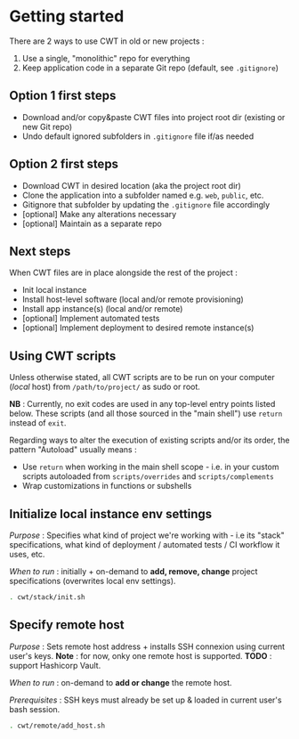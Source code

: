 # Getting started

There are 2 ways to use CWT in old or new projects :

1. Use a single, "monolithic" repo for everything
1. Keep application code in a separate Git repo (default, see `.gitignore`)

## Option 1 first steps

- Download and/or copy&paste CWT files into project root dir (existing or new Git repo)
- Undo default ignored subfolders in `.gitignore` file if/as needed

## Option 2 first steps

- Download CWT in desired location (aka the project root dir)
- Clone the application into a subfolder named e.g. `web`, `public`, etc.
- Gitignore that subfolder by updating the `.gitignore` file accordingly
- [optional] Make any alterations necessary
- [optional] Maintain as a separate repo

## Next steps

When CWT files are in place alongside the rest of the project :

- Init local instance
- Install host-level software (local and/or remote provisioning)
- Install app instance(s) (local and/or remote)
- [optional] Implement automated tests
- [optional] Implement deployment to desired remote instance(s)

## Using CWT scripts

Unless otherwise stated, all CWT scripts are to be run on your computer (*local* host) from `/path/to/project/` as sudo or root.

**NB** : Currently, no exit codes are used in any top-level entry points listed below. These scripts (and all those sourced in the "main shell") use `return` instead of `exit`.

Regarding ways to alter the execution of existing scripts and/or its order, the pattern "Autoload" usually means :

- Use `return` when working in the main shell scope - i.e. in your custom scripts autoloaded from `scripts/overrides` and `scripts/complements`
- Wrap customizations in functions or subshells

## Initialize local instance env settings

*Purpose* : Specifies what kind of project we're working with - i.e its "stack" specifications, what kind of deployment / automated tests / CI workflow it uses, etc.

*When to run* : initially + on-demand to **add, remove, change** project specifications (overwrites local env settings).

```sh
. cwt/stack/init.sh
```

## Specify remote host

*Purpose* : Sets remote host address + installs SSH connexion using current user's keys. **Note** : for now, onky one remote host is supported. **TODO** : support Hashicorp Vault.

*When to run* : on-demand to **add or change** the remote host.

*Prerequisites* : SSH keys must already be set up & loaded in current user's bash session.

```sh
. cwt/remote/add_host.sh
```
